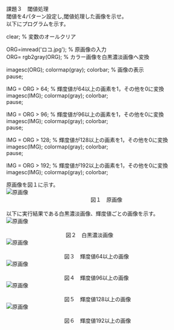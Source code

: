 課題３　閾値処理<br>
閾値を4パターン設定し,閾値処理した画像を示せ。<br>
以下にプログラムを示す。<br>

clear; % 変数のオールクリア<br>

ORG=imread('ロコ.jpg'); % 原画像の入力<br>
ORG= rgb2gray(ORG); % カラー画像を白黒濃淡画像へ変換<br>

imagesc(ORG); colormap(gray); colorbar; % 画像の表示<br>
pause;<br>

IMG = ORG > 64; % 輝度値が64以上の画素を1，その他を0に変換<br>
imagesc(IMG); colormap(gray); colorbar;<br>
pause;<br>

IMG = ORG > 96; % 輝度値が96以上の画素を1，その他を0に変換<br>
imagesc(IMG); colormap(gray); colorbar;<br>
pause;<br>

IMG = ORG > 128; % 輝度値が128以上の画素を1，その他を0に変換<br>
imagesc(IMG); colormap(gray); colorbar;<br>
pause;<br>

IMG = ORG > 192; % 輝度値が192以上の画素を1，その他を0に変換<br>
imagesc(IMG); colormap(gray); colorbar;<br>

原画像を図１に示す。<br>
![原画像](https://github.com/Tomoyuki-Soma/lecture_image_processing/blob/master/kadai3/ロコ.jpg)<br> 
　　　　　　　　　　　　　　　　図１　原画像<br>
<br>
以下に実行結果である白黒濃淡画像、輝度値ごとの画像を示す。<br>
![原画像](https://github.com/Tomoyuki-Soma/lecture_image_processing/blob/master/kadai3/Image0.jpg)<br>  
　　　　　　　　　　  　図２　白黒濃淡画像<br>
![原画像](https://github.com/Tomoyuki-Soma/lecture_image_processing/blob/master/kadai3/Image1.jpg)<br>  
　　　　　　　　　　　図３　輝度値64以上の画像<br>
![原画像](https://github.com/Tomoyuki-Soma/lecture_image_processing/blob/master/kadai3/Image2.jpg)<br>  
　　　　　　　　　　　図４　輝度値96以上の画像<br>
![原画像](https://github.com/Tomoyuki-Soma/lecture_image_processing/blob/master/kadai3/Image3.jpg)<br>  
　　　　　　　　　　　図５　輝度値128以上の画像<br>
![原画像](https://github.com/Tomoyuki-Soma/lecture_image_processing/blob/master/kadai3/Image4.jpg)<br>  
　　　　　　　　　　　図６　輝度値192以上の画像<br>
<br>



